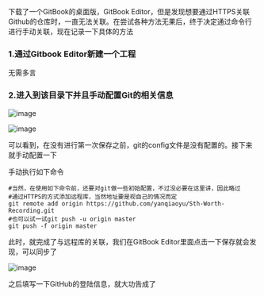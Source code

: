 下载了一个GitBook的桌面版，GitBook Editor，但是发现想要通过HTTPS关联Github的仓库时，一直无法关联。在尝试各种方法无果后，终于决定通过命令行进行手动关联，现在记录一下具体的方法

### 1.通过Gitbook Editor新建一个工程

无需多言

### 2.进入到该目录下并且手动配置Git的相关信息

![image](https://github.com/yanqiaoyu/Sth-Worth-Recording/blob/master/assets/%E5%B1%8F%E5%B9%95%E5%BF%AB%E7%85%A7%202019-05-29%2013.12.36.png)

![image](https://github.com/yanqiaoyu/Sth-Worth-Recording/blob/master/assets/%E5%B1%8F%E5%B9%95%E5%BF%AB%E7%85%A7%202019-05-29%2013.20.35.png)

可以看到，在没有进行第一次保存之前，git的config文件是没有配置的。接下来就手动配置一下

手动执行如下命令

```
#当然，在使用如下命令前，还要对git做一些初始配置，不过没必要在这里讲，因此略过
#通过HTTPS的方式添加远程库，当然地址要是视自己的情况而定
git remote add origin https://github.com/yanqiaoyu/Sth-Worth-Recording.git
#也可以试一试git push -u origin master
git push -f origin master
```

此时，就完成了与远程库的关联，我们在GitBook Editor里面点击一下保存就会发现，可以同步了

![image](https://github.com/yanqiaoyu/Sth-Worth-Recording/blob/master/assets/%E5%B1%8F%E5%B9%95%E5%BF%AB%E7%85%A7%202019-05-29%2019.42.47.png)

之后填写一下GitHub的登陆信息，就大功告成了

